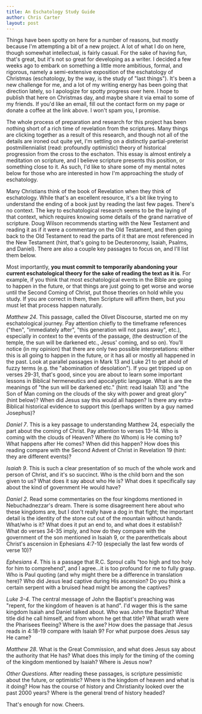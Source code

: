 ```yaml
---
title: An Eschatology Study Guide
author: Chris Carter
layout: post
---
```


Things have been spotty on here for a number of reasons, but mostly because I'm attempting a bit of a new project. A lot of what I do on here, though somewhat intellectual, is fairly casual. For the sake of having fun, that's great, but it's not so great for developing as a writer. I decided a few weeks ago to embark on something a little more ambitious, formal, and rigorous, namely a semi-extensive exposition of the eschatology of Christmas (eschatology, by the way, is the study of "last things"). It's been a new challenge for me, and a lot of my writing energy has been going that direction lately, so I apologize for spotty progress over here. I hope to publish that here on Christmas day, and maybe share it via email to some of my friends. If you'd like an email, fill out the contact form on my page or donate a coffee at the link above. I won't spam you, I promise.

The whole process of preparation and research for this project has been nothing short of a rich time of revelation from the scriptures. Many things are clicking together as a result of this research, and though not all of the details are ironed out quite yet, I'm settling on a distinctly partial-preterist postmillennialist (read: profoundly optimistic) theory of historical progression from the cross to the eschaton. This essay is almost entirely a meditation on scripture, and I believe scripture presents this position, or something close to it. As such, I'd like to share some of my mental notes below for those who are interested in how I'm approaching the study of eschatology.

Many Christians think of the book of Revelation when they think of eschatology. While that's an excellent resource, it's a bit like trying to understand the ending of a book just by reading the last few pages. There's no context. The key to eschatological research seems to be the laying of that context, which requires knowing some details of the grand narrative of scripture. Doug Wilson recommends starting with the New Testament and reading it as if it were a commentary on the Old Testament, and then going back to the Old Testament to read the parts of it that are most referenced in the New Testament (hint, that's going to be Deuteronomy, Isaiah, Psalms, and Daniel). There are also a couple key passages to focus on, and I'll list them below.

Most importantly, **you must commit to temporarily abandoning your current eschatological theory for the sake of reading the text as it is**. For example, if you think that most eschatological events in the Bible are going to happen in the future, or that things are just going to get worse and worse until the Second Coming of Christ, put those theories on hold while you study. If you are correct in them, then Scripture will affirm them, but you must let that process happen naturally.

_Matthew 24_. This passage, called the Olivet Discourse, started me on my eschatological journey. Pay attention chiefly to the timeframe references ("then", "immediately after", "this generation will not pass away", etc.), especially in context to the events of the passage, (the destruction of the temple, the sun will be darkened etc., Jesus' coming, and so on). You'll notice (in my opinion) that there are only two possible interpretations: either this is all going to happen in the future, or it has all or mostly all happened in the past. Look at parallel passages in Mark 13 and Luke 21 to get ahold of fuzzy terms (e.g. the "abomination of desolation"). If you get tripped up on verses 29-31, that's good, since you are about to learn some important lessons in Biblical hermeneutics and apocalyptic language. What is are the meanings of "the sun will be darkened etc." (hint: read Isaiah 13) and "the Son of Man coming on the clouds of the sky with power and great glory" (hint below)? When did Jesus say this would all happen? Is there any extra-Biblical historical evidence to support this (perhaps written by a guy named Josephus)?

_Daniel 7_. This is a key passage to understanding Matthew 24, especially the part about the coming of Christ. Pay attention to verses 13-14. Who is coming with the clouds of Heaven? Where (to Whom) is He coming to? What happens after He comes? When did this happen? How does this reading compare with the Second Advent of Christ in Revelation 19 (hint: they are different events)?

_Isaiah 9_. This is such a clear presentation of so much of the whole work and person of Christ, and it's so succinct. Who is the child born and the son given to us? What does it say about who He is? What does it specifically say about the kind of government He would have?

_Daniel 2_. Read some commentaries on the four kingdoms mentioned in Nebuchadnezzar's dream. There is some disagreement here about who these kingdoms are, but I don't really have a dog in that fight; the important detail is the identity of the stone cut out of the mountain without hands. What/who is it? What does it put an end to, and what does it establish? What do verses 34-35 imply, and how do they compare with the government of the son mentioned in Isaiah 9, or the parentheticals about Christ's ascension in Ephesians 4:7-10 (especially the last few words of verse 10)?

_Ephesians 4_. This is a passage that R.C. Sproul calls "too high and too holy for him to comprehend", and I agree...it is too profound for me to fully grasp. Who is Paul quoting (and why might there be a difference in translation here)? Who did Jesus lead captive during His ascension? Do you think a certain serpent with a bruised head might be among the captives?

_Luke 3-4_. The central message of John the Baptist's preaching was "repent, for the kingdom of heaven is at hand". I'd wager this is the same kingdom Isaiah and Daniel talked about. Who was John the Baptist? What title did he call himself, and from whom he get that title? What wrath were the Pharisees fleeing? Where is the axe? How does the passage that Jesus reads in 4:18-19 compare with Isaiah 9? For what purpose does Jesus say He came?

_Matthew 28_. What is the Great Commission, and what does Jesus say about the authority that He has? What does this imply for the timing of the coming of the kingdom mentioned by Isaiah? Where is Jesus now?

_Other Questions_. After reading these passages, is scripture pessimistic about the future, or optimistic? Where is the kingdom of heaven and what is it doing? How has the course of history and Christianity looked over the past 2000 years? Where is the general trend of history headed?

That's enough for now. Cheers.
